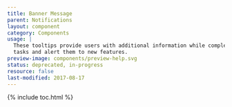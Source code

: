 ```yaml
---
title: Banner Message
parent: Notifications
layout: component
category: Components
usage: |
  These tooltips provide users with additional information while completing
  tasks and alert them to new features.
preview-image: components/preview-help.svg
status: deprecated, in-progress
resource: false
last-modified: 2017-08-17
---
```


{% include toc.html %}
